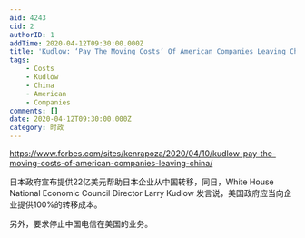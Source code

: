 ```yaml
---
aid: 4243
cid: 2
authorID: 1
addTime: 2020-04-12T09:30:00.000Z
title: 'Kudlow: ‘Pay The Moving Costs’ Of American Companies Leaving China'
tags:
    - Costs
    - Kudlow
    - China
    - American
    - Companies
comments: []
date: 2020-04-12T09:30:00.000Z
category: 时政
---
```


https://www.forbes.com/sites/kenrapoza/2020/04/10/kudlow-pay-the-moving-costs-of-american-companies-leaving-china/

日本政府宣布提供22亿美元帮助日本企业从中国转移，同日，White House National Economic Council Director Larry Kudlow 发言说，美国政府应当向企业提供100%的转移成本。

另外，要求停止中国电信在美国的业务。
